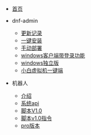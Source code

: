<!-- docs/_sidebar.md -->

* [首页](/)

* dnf-admin
    * [更新记录](zh-cn/deploymen/update_log.md)
    * [一键安装](zh-cn/deploymen/quickstart.md)
    * [手动部署](zh-cn/deploymen/manual_deploymen.md)
    * [windows客户端带登录功能](zh-cn/deploymen/windows.md)
    * [windows独立版](zh-cn/deploymen/windows_stabdalone.md)
    * [小白虚拟机一键端](zh-cn/deploymen/white_deploymen.md)

* 机器人
    * [介绍](zh-cn/bot/botreadme.md)
    * [系统api](zh-cn/bot/system_api.md)
    * [脚本V1.0](zh-cn/bot/script_v1.0.md)
    * [脚本v1.0指令](zh-cn/bot/script_v1.0_cmd.md)
    * [pro版本](zh-cn/bot/bot_pro.md)
